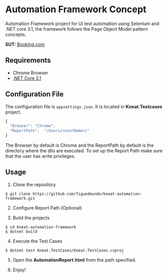 ﻿# Automation Framework Concept

Automation Framework project for UI test automation using Selenium and .NET core 3.1, the framework follows the Page Object Model pattern concepts.

**SUT:** [Booking.com](https://www.booking.com/)

## Requirements

* Chrome Browser
* [.NET Core 3.1](https://dotnet.microsoft.com/download)

## Configuration File

The configuration file is `appsettings.json`. It is located in **Kneat.Testcases** project.


```javascript
{
  "Browser": "Chrome",
  "ReportPath":  "/Users/<userName>/"
}
```

The Browser by default is Chrome and the ReportPath by default is the directory where the dlls are executed.
To set up the Report Path make sure that the user has write privileges.

## Usage

1. Clone the repository

```
$ git clone https://github.com/figuedmundo/kneat-automation-framework.git
```
2. Configure Report Path (Optional)

3. Build the projects

```
$ cd kneat-automation-framework
$ dotnet build
```

4. Execute the Test Cases

```
$ dotnet test Kneat.TestCases/Kneat.TestCases.csproj
```

5. Open the **AutomationReport.html** from the path specified.

6. Enjoy!
